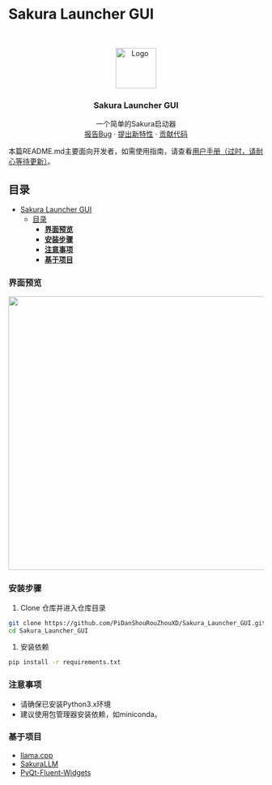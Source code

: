 

# Sakura Launcher GUI

<!-- PROJECT LOGO -->
<br />

<p align="center">
  <a href="https://github.com/PiDanShouRouZhouXD/Sakura_Launcher_GUI/">
    <img src="icon.png" alt="Logo" width="80" height="80">
  </a>

  <h3 align="center">Sakura Launcher GUI</h3>
  <p align="center">
    一个简单的Sakura启动器
    <br />
    <a href="https://github.com/PiDanShouRouZhouXD/Sakura_Launcher_GUI/issues">报告Bug</a>
    ·
    <a href="https://github.com/PiDanShouRouZhouXD/Sakura_Launcher_GUI/issues">提出新特性</a>
    ·
    <a href="https://github.com/PiDanShouRouZhouXD/Sakura_Launcher_GUI/pulls">贡献代码</a>
  </p>

</p>

 本篇README.md主要面向开发者，如需使用指南，请查看[用户手册（过时，请耐心等待更新）](https://github.com/PiDanShouRouZhouXD/Sakura_Launcher_GUI/blob/main/Sakura%20Launcher%20GUI%20%E7%94%A8%E6%88%B7%E6%89%8B%E5%86%8C.md)。

## 目录

- [Sakura Launcher GUI](#sakura-launcher-gui)
  - [目录](#目录)
    - [**界面预览**](#界面预览)
    - [**安装步骤**](#安装步骤)
    - [**注意事项**](#注意事项)
    - [**基于项目**](#基于项目)


### **界面预览**
<div align=center><img src="https://github.com/user-attachments/assets/d22c9554-7c73-4bc4-b0d3-f5bfa88d1990" width="540px"></div>

### **安装步骤**

1. Clone 仓库并进入仓库目录

```sh
git clone https://github.com/PiDanShouRouZhouXD/Sakura_Launcher_GUI.git
cd Sakura_Launcher_GUI
```

1. 安装依赖
   
```sh
pip install -r requirements.txt
```
### **注意事项**

- 请确保已安装Python3.x环境
- 建议使用包管理器安装依赖，如miniconda。

### **基于项目**

- [llama.cpp](https://github.com/ggerganov/llama.cpp)
- [SakuraLLM](https://github.com/SakuraLLM/SakuraLLM)
- [PyQt-Fluent-Widgets](https://github.com/zhiyiYo/PyQt-Fluent-Widgets)

